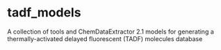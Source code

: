 # tadf_models
A collection of tools and ChemDataExtractor 2.1 models for generating a thermally-activated delayed fluorescent (TADF) molecules database
